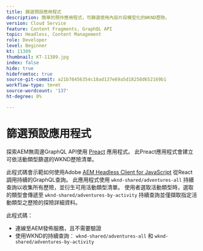 ```yaml
---
title: 篩選預設應用程式
description: 簡單的預作應用程式，可篩選使用內容片段模型化的WKND歷險。
version: Cloud Service
feature: Content Fragments, GraphQL API
topic: Headless, Content Management
role: Developer
level: Beginner
kt: 11389
thumbnail: KT-11389.jpg
index: false
hide: true
hidefromtoc: true
source-git-commit: a21b78456354c18ad137e69a5d18258d652169b1
workflow-type: tm+mt
source-wordcount: '137'
ht-degree: 0%

---
```



# 篩選預設應用程式

探索AEM無周邊GraphQL API使用 [Preact](https://preactjs.com/) 應用程式。 此Preact應用程式會建立可依活動類型篩選的WKND歷險清單。

此程式碼會示範如何使用Adobe [AEM Headless Client for JavaScript](https://github.com/adobe/aem-headless-client-js/blob/main/api-reference.md) 從React調用持續的GraphQL查詢。 此應用程式使用 `wknd-shared/adventures-all` 持續查詢以收集所有歷險，並衍生可用活動類型清單。 使用者選取活動類型時，選取的類型會傳遞至 `wknd-shared/adventures-by-activity` 持續查詢並僅擷取指定活動類型之歷險的探險詳細資料。

此程式碼：

+ 連線至AEM發佈服務，且不需要驗證
+ 使用WKND的持續查詢： `wknd-shared/adventures-all` 和 `wknd-shared/adventures-by-activity`
